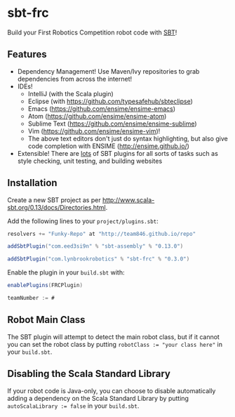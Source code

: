 # sbt-frc
Build your First Robotics Competition robot code with [SBT](http://www.scala-sbt.org/)!

## Features
+ Dependency Management! Use Maven/Ivy repositories to grab dependencies from across the internet!
+ IDEs!
  + IntelliJ (with the Scala plugin)
  + Eclipse (with https://github.com/typesafehub/sbteclipse)
  + Emacs (https://github.com/ensime/ensime-emacs)
  + Atom (https://github.com/ensime/ensime-atom)
  + Sublime Text (https://github.com/ensime/ensime-sublime)
  + Vim (https://github.com/ensime/ensime-vim)!
  + The above text editors don't just do syntax highlighting, but also give code completion with ENSIME (http://ensime.github.io/)
+ Extensible! There are [lots](https://github.com/sbt) of SBT plugins for all sorts of tasks such as style checking, unit testing, and building websites

## Installation
Create a new SBT project as per http://www.scala-sbt.org/0.13/docs/Directories.html.

Add the following lines to your `project/plugins.sbt`:
```scala
resolvers += "Funky-Repo" at "http://team846.github.io/repo"

addSbtPlugin("com.eed3si9n" % "sbt-assembly" % "0.13.0")

addSbtPlugin("com.lynbrookrobotics" % "sbt-frc" % "0.3.0")
```

Enable the plugin in your `build.sbt` with:
```scala
enablePlugins(FRCPlugin)

teamNumber := #
```

## Robot Main Class
The SBT plugin will attempt to detect the main robot class, but if it cannot you can set the robot class by putting `robotClass := "your class here"` in your `build.sbt`.

## Disabling the Scala Standard Library
If your robot code is Java-only, you can choose to disable automatically adding a dependency on the Scala Standard Library by putting `autoScalaLibrary := false` in your `build.sbt`.
